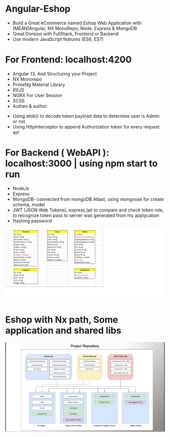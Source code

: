 # Angular-Eshop
- Build a Great eCommerce named Eshop Web Application with (MEAN)Angular, NX MonoRepo, Node, Express & MongoDB
- Great Division with FullStack, Frontend or Backend
- Use modern JavaScript features (ES6, ES7)

# For Frontend: localhost:4200
- Angular 13, And Structuring your Project
- NX Monorepo
- PrimeNg Material Library
- RXJS
- NGRX For User Session
- SCSS
- Authen & author:
 + Using atob() to decode token payload data to determine user is Admin or not
 + Using HttpInterceptor to append Authorization token for every request api


# For Backend ( WebAPI ): localhost:3000 | using npm start to run
- NodeJs
- Express
- MongoDB- connected from mongoDB Atlast, using mongoose for create schema, model
- JWT (JSON Web Tokens), express jwt to compare and check token role, to recognize token pass to server was generated from my applycation
- Hashing password

![Eshop-diagram](https://github.com/duongminhthuan1478/Angular-Eshop/blob/master/BackEnd/Seeding%20DB/Eshop-diagram.png)


# Eshop with Nx path, Some application and shared libs
![Eshop with Nx path](https://github.com/duongminhthuan1478/Angular-Eshop/blob/master/Frontend/Readme-Nx/NX%20RealWord%20E-shop.png)


